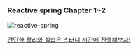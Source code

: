 ### Reactive spring Chapter 1~2

![reactive-spring](https://user-images.githubusercontent.com/46305139/101287448-ab199480-3833-11eb-88ce-b8e5f2676e5e.jpg)

[간단한 정리와 실습은 스터디 시간에 진행해보자!](https://github.com/Road-of-CODEr/netty-reactive/tree/main/spring-reactive/minhyungPark)
